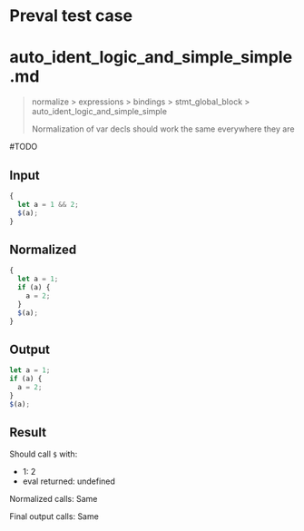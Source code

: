 # Preval test case

# auto_ident_logic_and_simple_simple.md

> normalize > expressions > bindings > stmt_global_block > auto_ident_logic_and_simple_simple
>
> Normalization of var decls should work the same everywhere they are

#TODO

## Input

`````js filename=intro
{
  let a = 1 && 2;
  $(a);
}
`````

## Normalized

`````js filename=intro
{
  let a = 1;
  if (a) {
    a = 2;
  }
  $(a);
}
`````

## Output

`````js filename=intro
let a = 1;
if (a) {
  a = 2;
}
$(a);
`````

## Result

Should call `$` with:
 - 1: 2
 - eval returned: undefined

Normalized calls: Same

Final output calls: Same
